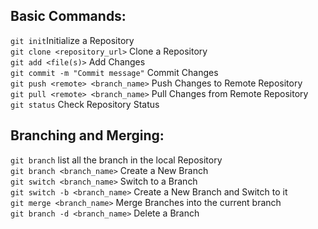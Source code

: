 ## Basic Commands:
`git init`Initialize a Repository  
`git clone <repository_url>` Clone a Repository  
`git add <file(s)>` Add Changes  
`git commit -m "Commit message"` Commit Changes  
`git push <remote> <branch_name>` Push Changes to Remote Repository  
`git pull <remote> <branch_name>` Pull Changes from Remote Repository  
`git status` Check Repository Status  
## Branching and Merging:
`git branch` list all the branch in the local Repository  
`git branch <branch_name>` Create a New Branch  
`git switch <branch_name>` Switch to a Branch  
`git switch -b <branch_name>` Create a New Branch and Switch to it  
`git merge <branch_name>` Merge Branches into the current branch  
`git branch -d <branch_name>` Delete a Branch  
